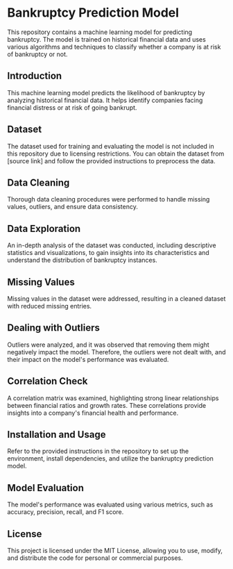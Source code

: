 # Bankruptcy Prediction Model

This repository contains a machine learning model for predicting bankruptcy. The model is trained on historical financial data and uses various algorithms and techniques to classify whether a company is at risk of bankruptcy or not.

## Introduction

This machine learning model predicts the likelihood of bankruptcy by analyzing historical financial data. It helps identify companies facing financial distress or at risk of going bankrupt.

## Dataset

The dataset used for training and evaluating the model is not included in this repository due to licensing restrictions. You can obtain the dataset from [source link] and follow the provided instructions to preprocess the data.

## Data Cleaning

Thorough data cleaning procedures were performed to handle missing values, outliers, and ensure data consistency.

## Data Exploration

An in-depth analysis of the dataset was conducted, including descriptive statistics and visualizations, to gain insights into its characteristics and understand the distribution of bankruptcy instances.

## Missing Values

Missing values in the dataset were addressed, resulting in a cleaned dataset with reduced missing entries.

## Dealing with Outliers

Outliers were analyzed, and it was observed that removing them might negatively impact the model. Therefore, the outliers were not dealt with, and their impact on the model's performance was evaluated.

## Correlation Check

A correlation matrix was examined, highlighting strong linear relationships between financial ratios and growth rates. These correlations provide insights into a company's financial health and performance.

## Installation and Usage

Refer to the provided instructions in the repository to set up the environment, install dependencies, and utilize the bankruptcy prediction model.

## Model Evaluation

The model's performance was evaluated using various metrics, such as accuracy, precision, recall, and F1 score.


## License

This project is licensed under the MIT License, allowing you to use, modify, and distribute the code for personal or commercial purposes.


